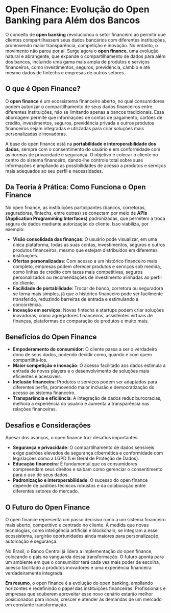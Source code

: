 # Open Finance: Evolução do Open Banking para Além dos Bancos

O conceito de **open banking** revolucionou o setor financeiro ao permitir que clientes compartilhassem seus dados bancários com diferentes instituições, promovendo maior transparência, competição e inovação. No entanto, o movimento não parou por aí. Surge agora o **open finance**, uma evolução natural e abrangente, que expande o compartilhamento de dados para além dos bancos, incluindo uma gama mais ampla de produtos e serviços financeiros, como investimentos, seguros, previdência, câmbio e até mesmo dados de fintechs e empresas de outros setores.

## O que é Open Finance?

O **open finance** é um ecossistema financeiro aberto, no qual consumidores podem autorizar o compartilhamento de seus dados financeiros entre diferentes instituições, não se limitando apenas a bancos tradicionais. Essa abordagem permite que informações de contas de pagamento, cartões de crédito, investimentos, seguros, previdência privada e outros produtos financeiros sejam integradas e utilizadas para criar soluções mais personalizadas e inovadoras.

A base do open finance está na **portabilidade e interoperabilidade dos dados**, sempre com o consentimento do usuário e em conformidade com as normas de privacidade e segurança. O objetivo é colocar o cliente no centro do sistema financeiro, dando-lhe controle total sobre suas informações e ampliando as possibilidades de acesso a produtos e serviços mais adequados ao seu perfil e necessidades.

## Da Teoria à Prática: Como Funciona o Open Finance

No open finance, as instituições participantes (bancos, corretoras, seguradoras, fintechs, entre outras) se conectam por meio de **APIs (Application Programming Interfaces)** padronizadas, que permitem a troca segura de dados mediante autorização do cliente. Isso viabiliza, por exemplo:

- **Visão consolidada das finanças**: O usuário pode visualizar, em uma única plataforma, todas as suas contas, investimentos, seguros e outros produtos financeiros, mesmo que estejam distribuídos em diferentes instituições.
- **Ofertas personalizadas**: Com acesso a um histórico financeiro mais completo, empresas podem oferecer produtos e serviços sob medida, como linhas de crédito com taxas mais competitivas, seguros personalizados ou recomendações de investimento alinhadas ao perfil do cliente.
- **Facilidade de portabilidade**: Trocar de banco, corretora ou seguradora se torna mais simples, já que o histórico financeiro pode ser facilmente transferido, reduzindo barreiras de entrada e estimulando a concorrência.
- **Inovação em serviços**: Novas fintechs e startups podem criar soluções inovadoras, como agregadores financeiros, assistentes virtuais de finanças, plataformas de comparação de produtos e muito mais.

## Benefícios do Open Finance

- **Empoderamento do consumidor**: O cliente passa a ser o verdadeiro dono de seus dados, podendo decidir como, quando e com quem compartilhá-los.
- **Maior competição e inovação**: O acesso facilitado aos dados estimula a entrada de novos players e o desenvolvimento de soluções mais eficientes e acessíveis.
- **Inclusão financeira**: Produtos e serviços podem ser adaptados para diferentes perfis, promovendo maior inclusão e democratização do acesso ao sistema financeiro.
- **Transparência e eficiência**: A integração de dados reduz burocracias, melhora a experiência do usuário e aumenta a transparência nas relações financeiras.

## Desafios e Considerações

Apesar dos avanços, o open finance traz desafios importantes:

- **Segurança e privacidade**: O compartilhamento de dados sensíveis exige padrões elevados de segurança cibernética e conformidade com legislações como a LGPD (Lei Geral de Proteção de Dados).
- **Educação financeira**: É fundamental que os consumidores compreendam seus direitos e saibam como gerenciar o consentimento para o uso de seus dados.
- **Padronização e interoperabilidade**: O sucesso do open finance depende de padrões técnicos robustos e da colaboração entre diferentes setores do mercado.

## O Futuro do Open Finance

O open finance representa um passo decisivo rumo a um sistema financeiro mais aberto, competitivo e centrado no cliente. À medida que novas tecnologias, como inteligência artificial e blockchain, se integram a esse ecossistema, surgirão oportunidades ainda maiores para personalização, automação e segurança.

No Brasil, o Banco Central já lidera a implementação do open finance, colocando o país na vanguarda dessa transformação. O futuro aponta para um ambiente em que o consumidor terá cada vez mais poder de escolha, acesso facilitado a produtos inovadores e uma experiência financeira verdadeiramente integrada.

**Em resumo**, o open finance é a evolução do open banking, ampliando horizontes e redefinindo o papel das instituições financeiras. Profissionais e empresas que souberem aproveitar esse novo cenário estarão melhor posicionados para inovar, crescer e atender às demandas de um mercado em constante transformação.